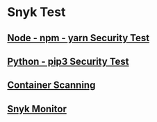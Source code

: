 # Snyk Test
## [Node - npm - yarn Security Test](NodeProjects.md)


## [Python - pip3 Security Test](PythonProjects.md)


## [Container Scanning](ContainerScanning.md)


## [Snyk Monitor](SnykMonitor.md)

